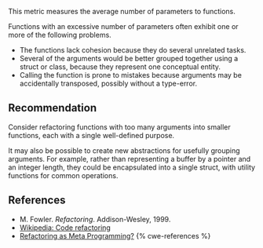 This metric measures the average number of parameters to functions.

Functions with an excessive number of parameters often exhibit one or more of the following problems.

* The functions lack cohesion because they do several unrelated tasks.
* Several of the arguments would be better grouped together using a struct or class, because they represent one conceptual entity.
* Calling the function is prone to mistakes because arguments may be accidentally transposed, possibly without a type-error.

## Recommendation
Consider refactoring functions with too many arguments into smaller functions, each with a single well-defined purpose.

It may also be possible to create new abstractions for usefully grouping arguments. For example, rather than representing a buffer by a pointer and an integer length, they could be encapsulated into a single struct, with utility functions for common operations.


## References
* M. Fowler. *Refactoring*. Addison-Wesley, 1999.
* [Wikipedia: Code refactoring](https://en.wikipedia.org/wiki/Code_refactoring)
* [Refactoring as Meta Programming?](http://www.jot.fm/issues/issue_2005_01/column1/)
{% cwe-references %}
